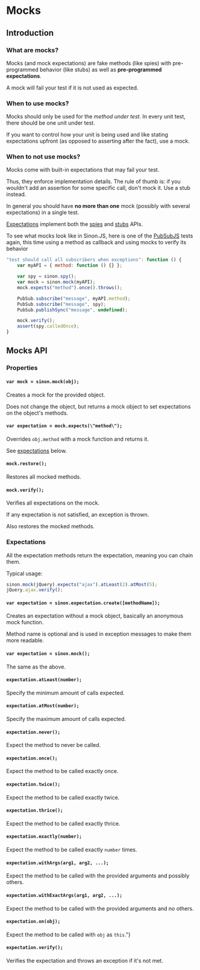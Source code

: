 # Mocks

## Introduction

### What are mocks?

Mocks (and mock expectations) are fake methods (like spies) with pre-programmed behavior (like stubs) as well as **pre-programmed expectations**.

A mock will fail your test if it is not used as expected.


### When to use mocks?

Mocks should only be used for the *method under test*. In every unit test, there should be one unit under test.

If you want to control how your unit is being used and like stating expectations upfront (as opposed to asserting after the fact), use a mock.


### When to **not** use mocks?

Mocks come with built-in expectations that may fail your test.

Thus, they enforce implementation details. The rule of thumb is: if you wouldn't add an assertion for some specific call, don't mock it. Use a stub instead.

In general you should have **no more than one** mock (possibly with several expectations) in a single test.

[Expectations](#expectations) implement both the [spies](#spies) and [stubs](#stubs) APIs.

To see what mocks look like in Sinon.JS, here is one of the [PubSubJS][pubsubjs] tests again, this time using a method as callback and using mocks to verify its behavior

```javascript
"test should call all subscribers when exceptions": function () {
    var myAPI = { method: function () {} };

    var spy = sinon.spy();
    var mock = sinon.mock(myAPI);
    mock.expects("method").once().throws();

    PubSub.subscribe("message", myAPI.method);
    PubSub.subscribe("message", spy);
    PubSub.publishSync("message", undefined);

    mock.verify();
    assert(spy.calledOnce);
}
```

[pubsubjs]: https://github.com/mroderick/pubsubjs


## Mocks API

### Properties

#### `var mock = sinon.mock(obj);`

Creates a mock for the provided object.

Does not change the object, but returns a mock object to set expectations on the object's methods.


#### `var expectation = mock.expects(\"method\");`

Overrides `obj.method` with a mock function and returns it.

See [expectations](#expectations-api) below.


#### `mock.restore();`

Restores all mocked methods.


#### `mock.verify();`

Verifies all expectations on the mock.

If any expectation is not satisfied, an exception is thrown.

Also restores the mocked methods.


### Expectations

All the expectation methods return the expectation, meaning you can chain them.

Typical usage:

```javascript
sinon.mock(jQuery).expects("ajax").atLeast(2).atMost(5);
jQuery.ajax.verify();
```


#### `var expectation = sinon.expectation.create([methodName]);`

Creates an expectation without a mock object, basically an anonymous mock function.

Method name is optional and is used in exception messages to make them more readable.


#### `var expectation = sinon.mock();`

The same as the above.


#### `expectation.atLeast(number);`

Specify the minimum amount of calls expected.


#### `expectation.atMost(number);`

Specify the maximum amount of calls expected.


#### `expectation.never();`
Expect the method to never be called.


#### `expectation.once();`

Expect the method to be called exactly once.


#### `expectation.twice();`

Expect the method to be called exactly twice.


#### `expectation.thrice();`

Expect the method to be called exactly thrice.


#### `expectation.exactly(number);`

Expect the method to be called exactly `number` times.


#### `expectation.withArgs(arg1, arg2, ...);`

Expect the method to be called with the provided arguments and possibly others.


#### `expectation.withExactArgs(arg1, arg2, ...);`

Expect the method to be called with the provided arguments and no others.


#### `expectation.on(obj);`

Expect the method to be called with `obj` as `this`."}


#### `expectation.verify();`

Verifies the expectation and throws an exception if it's not met.
